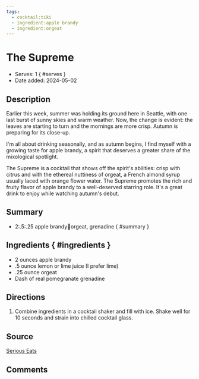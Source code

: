 ```yaml
---
tags:
  - cocktail:tiki
  - ingredient:apple brandy
  - ingredient:orgeat
---
```

<!-- Tags can have colon, but no space around it -->

# The Supreme

<!-- Serves has to be a single number, no dashes, but text is allowed after the
number (e.g., 24 cookies) -->
- Serves: 1
{ #serves }
- Date added: 2024-05-02

## Description

Earlier this week, summer was holding its ground here in Seattle, with one last burst of sunny skies and warm weather. Now, the change is evident: the leaves are starting to turn and the mornings are more crisp. Autumn is preparing for its close-up.

I'm all about drinking seasonally, and as autumn begins, I find myself with a growing taste for apple brandy, a spirit that deserves a greater share of the mixological spotlight.

The Supreme is a cocktail that shows off the spirit's abilities: crisp with citrus and with the ethereal nuttiness of orgeat, a French almond syrup usually laced with orange flower water. The Supreme promotes the rich and fruity flavor of apple brandy to a well-deserved starring role. It's a great drink to enjoy while watching autumn's debut. 

## Summary 

<!-- put a brief summary of ingredients and ratios here, which will get summarized on index, e.g., for martini, 2:1 gin:vermouth -->

- 2:.5:.25 apple brandy:lemon:orgeat, grenadine
{ #summary }

## Ingredients { #ingredients }

<!-- Decimals are allowed, fractions are not. For ranges, use only a single dash
and no spaces between the numbers. -->

- 2 ounces apple brandy
- .5 ounce lemon or lime juice (I prefer lime)
- .25 ounce orgeat
- Dash of real pomegranate grenadine

## Directions

<!-- If you have a direction that refers to a number of some ingredient, wrap
the number in asterisks and add `{.ingredient-num}` afterwards. For example,
write `Add 2 Tbsp oil to pan` as `Add *2*{.ingredient-num} to pan`. This allows
us to properly change the number when changing the serves value. -->

1. Combine ingredients in a cocktail shaker and fill with ice. Shake well for 10 seconds and strain into chilled cocktail glass. 

## Source

[Serious Eats](https://www.seriouseats.com/supreme-apple-brandy-recipe-drinks-cocktails)

## Comments
